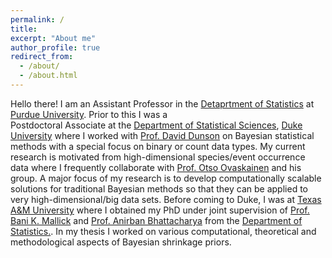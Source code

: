 ```yaml
---
permalink: /
title: 
excerpt: "About me"
author_profile: true
redirect_from: 
  - /about/
  - /about.html
---
```


Hello there! I am an Assistant Professor in the [Detaprtment of Statistics](https://www.stat.purdue.edu/) at [Purdue University](https://www.purdue.edu/). Prior to this I was a  
Postdoctoral Associate at the [Department of Statistical Sciences](https://www.stat.duke.edu/), [Duke University](https://www.duke.edu/) where I worked with [Prof. David Dunson](https://stat.duke.edu/people/david-b-dunson) on Bayesian statistical methods with a special focus on binary or count data types. My current research is motivated from high-dimensional species/event occurrence data where I frequently collaborate with [Prof. Otso Ovaskainen](https://researchportal.helsinki.fi/en/persons/otso-ovaskainen) and his group. A major focus of my research is to develop computationally scalable solutions for traditional Bayesian methods so that they can be applied to very high-dimensional/big data sets. Before coming to Duke, I was at [Texas A&M University](https://www.tamu.edu/) where I obtained my PhD under joint supervision of [Prof. Bani K. Mallick](http://www.stat.tamu.edu/~bmallick/) and [Prof. Anirban Bhattacharya](https://www.stat.tamu.edu/~anirbanb/) from the [Department of Statistics.](https://www.stat.tamu.edu/). In my thesis I worked on various computational, theoretical and methodological aspects of Bayesian shrinkage priors. 
